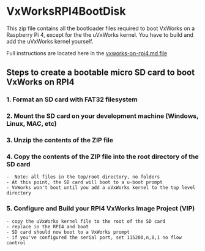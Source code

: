 # VxWorksRPI4BootDisk
This zip file contains all the bootloader files required to boot VxWorks on a Raspberry Pi 4, except for the the uVxWorks kernel. You have to build and add the uVxWorks kernel yourself. 

Full instructions are located here in the [vxworks-on-rpi4.md file ](https://github.com/rmoorewrs/VxWorksRPI4BootDisk/blob/main/vxworks-on-rpi4.md)

## Steps to create a bootable micro SD card to boot VxWorks on RPI4

### 1. Format an SD card with FAT32 filesystem

### 2. Mount the SD card on your development machine (Windows, Linux, MAC, etc)

### 3. Unzip the contents of the ZIP file

### 4. Copy the contents of the ZIP file into the root directory of the SD card
	-  Note: all files in the top/root directory, no folders 
	- At this point, the SD card will boot to a u-boot prompt
	- VxWorks won't boot until you add a uVxWorks kernel to the top level directory

### 5. Configure and Build your RPI4 VxWorks Image Project (VIP)
	- copy the uVxWorks kernel file to the root of the SD card 
	- replace in the RPI4 and boot
	- SD card should now boot to a VxWorks prompt
	- if you've configured the serial port, set 115200,n,8,1 no flow control

